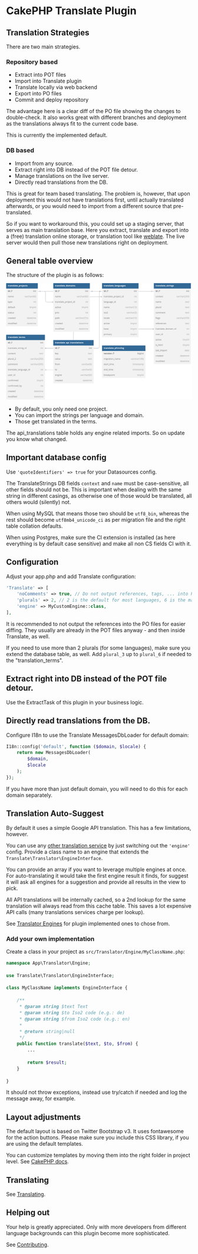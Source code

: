 # CakePHP Translate Plugin

## Translation Strategies
There are two main strategies.

### Repository based
- Extract into POT files
- Import into Translate plugin
- Translate locally via web backend
- Export into PO files
- Commit and deploy repository

The advantage here is a clear diff of the PO file showing the changes to double-check.
It also works great with different branches and deployment as the translations always fit to the current code base.

This is currently the implemented default.

### DB based
- Import from any source.
- Extract right into DB instead of the POT file detour.
- Manage translations on the live server.
- Directly read translations from the DB.

This is great for team based translating.
The problem is, however, that upon deployment this would not have translations first, until actually translated afterwards,
or you would need to import from a different source that pre-translated.

So if you want to workaround this, you could set up a staging server, that serves as main translation base.
Here you extract, translate and export into a (free) translation online storage, or translation tool like [weblate](https://docs.weblate.org/en/latest/about.html).
The live server would then pull those new translations right on deployment.

## General table overview

The structure of the plugin is as follows:

![Diagram](diagram.svg)

- By default, you only need one project.
- You can import the strings per language and domain.
- Those get translated in the terms.

The api_translations table holds any engine related imports.
So on update you know what changed.


## Important database config
Use `'quoteIdentifiers' => true` for your Datasources config.

The TranslateStrings DB fields `context` and `name` must be case-sensitive, all other fields should not be.
This is important when dealing with the same string in different casings, as otherwise one of those would be translated, all others would (silently) not.

When using MySQL that means those two should be `utf8_bin`, whereas the rest should become `utf8mb4_unicode_ci` as per migration file and the right table collation defaults.

When using Postgres, make sure the CI extension is installed (as here everything is by default case sensitive) and make all non CS fields CI with it.

## Configuration
Adjust your app.php and add Translate configuration:
```php
'Translate' => [
    'noComments' => true, // Do not output references, tags, ... into PO files
    'plurals' => 2, // 2 is the default for most languages, 6 is the max
    'engine' => MyCustomEngine::class,
],
```

It is recommended to not output the references into the PO files for easier diffing.
They usually are already in the POT files anyway - and then inside Translate, as well.

If you need to use more than 2 plurals (for some languages), make sure you extend the database table, as well.
Add `plural_3` up to `plural_6` if needed to the "translation_terms".


## Extract right into DB instead of the POT file detour.

Use the ExtractTask of this plugin in your business logic.

## Directly read translations from the DB.
Configure I18n to use the Translate MessagesDbLoader for default domain:

```php
I18n::config('default', function ($domain, $locale) {
    return new MessagesDbLoader(
        $domain,
        $locale
    );
});
```
If you have more than just default domain, you will need to do this for each domain separately.

## Translation Auto-Suggest

By default it uses a simple Google API translation.
This has a few limitations, however.

You can use any [other translation service](https://www.programmableweb.com/news/63-translation-apis-bing-google-translate-and-google-ajax-language/2013/01/15) by just switching out the `'engine'` config.
Provide a class name to an engine that extends the `Translate\Translator\EngineInterface`.

You can provide an array if you want to leverage multiple engines at once.
For auto-translating it would take the first engine result it finds, for suggest it will ask all engines for a suggestion and provide all results in the view to pick.

All API translations will be internally cached, so a 2nd lookup for the same translation will always read from this cache table.
This saves a lot expensive API calls (many translations services charge per lookup).

See [Translator Engines](TranslatorEngines.md) for plugin implemented ones to chose from.

### Add your own implementation
Create a class in your project as `src/Translator/Engine/MyClassName.php`:
```php
namespace App\Translator\Engine;

use Translate\Translator\EngineInterface;

class MyClassName implements EngineInterface {

    /**
     * @param string $text Text
     * @param string $to Iso2 code (e.g.: de)
     * @param string $from Iso2 code (e.g.: en)
     *
     * @return string|null
     */
    public function translate($text, $to, $from) {
        ...

        return $result;
    }

}
```
It should not throw exceptions, instead use try/catch if needed and log the message away, for example.


## Layout adjustments
The default layout is based on Twitter Bootstrap v3.
It uses fontawesome for the action buttons. Please make sure you include this CSS library, if you are using the default templates.

You can customize templates by moving them into the right folder in project level.
See [CakePHP docs](https://book.cakephp.org/3.0/en/plugins.html#overriding-plugin-templates-from-inside-your-application).

## Translating
See [Translating](Translating.md).

## Helping out
Your help is greatly appreciated. Only with more developers from different language backgrounds can this plugin become more sophisticated.

See [Contributing](Contributing.md).
